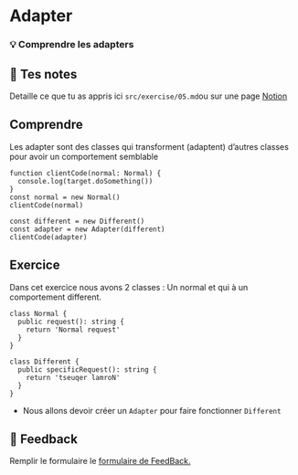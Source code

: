 # Adapter

### 💡 Comprendre les adapters

## 📝 Tes notes

Detaille ce que tu as appris ici
`src/exercise/05.md`ou sur une page [Notion](https://go.mikecodeur.com/course-notes-template)

## Comprendre

Les adapter sont des classes qui transforment (adaptent) d’autres classes pour
avoir un comportement semblable

```tsx
function clientCode(normal: Normal) {
  console.log(target.doSomething())
}
const normal = new Normal()
clientCode(normal)

const different = new Different()
const adapter = new Adapter(different)
clientCode(adapter)
```

## Exercice

Dans cet exercice nous avons 2 classes : Un normal et qui à un comportement
different.

```tsx
class Normal {
  public request(): string {
    return 'Normal request'
  }
}

class Different {
  public specificRequest(): string {
    return 'tseuqer lamroN'
  }
}
```

- Nous allons devoir créer un `Adapter` pour faire fonctionner `Different`

##

## 🐜 Feedback

Remplir le formulaire le
[formulaire de FeedBack.](https://go.mikecodeur.com/cours-react-avis?entry.1912869708=TypeScript%20PRO&entry.1430994900=5.Les%20Patterns&entry.533578441=01%20Adpater)
